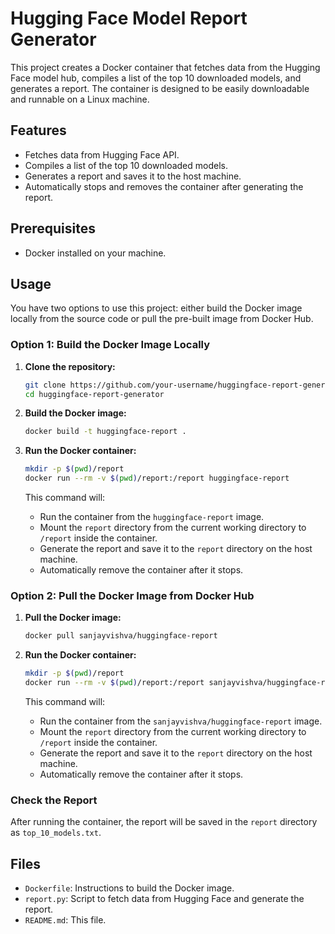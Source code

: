 # Hugging Face Model Report Generator

This project creates a Docker container that fetches data from the Hugging Face model hub, compiles a list of the top 10 downloaded models, and generates a report. The container is designed to be easily downloadable and runnable on a Linux machine.

## Features

- Fetches data from Hugging Face API.
- Compiles a list of the top 10 downloaded models.
- Generates a report and saves it to the host machine.
- Automatically stops and removes the container after generating the report.

## Prerequisites

- Docker installed on your machine.

## Usage

You have two options to use this project: either build the Docker image locally from the source code or pull the pre-built image from Docker Hub.

### Option 1: Build the Docker Image Locally

1. **Clone the repository:**
    ```sh
    git clone https://github.com/your-username/huggingface-report-generator.git
    cd huggingface-report-generator
    ```

2. **Build the Docker image:**
    ```sh
    docker build -t huggingface-report .
    ```

3. **Run the Docker container:**
    ```sh
    mkdir -p $(pwd)/report
    docker run --rm -v $(pwd)/report:/report huggingface-report
    ```

    This command will:
    - Run the container from the `huggingface-report` image.
    - Mount the `report` directory from the current working directory to `/report` inside the container.
    - Generate the report and save it to the `report` directory on the host machine.
    - Automatically remove the container after it stops.

### Option 2: Pull the Docker Image from Docker Hub

1. **Pull the Docker image:**
    ```sh
    docker pull sanjayvishva/huggingface-report
    ```

2. **Run the Docker container:**
    ```sh
    mkdir -p $(pwd)/report
    docker run --rm -v $(pwd)/report:/report sanjayvishva/huggingface-report
    ```

    This command will:
    - Run the container from the `sanjayvishva/huggingface-report` image.
    - Mount the `report` directory from the current working directory to `/report` inside the container.
    - Generate the report and save it to the `report` directory on the host machine.
    - Automatically remove the container after it stops.

### Check the Report

After running the container, the report will be saved in the `report` directory as `top_10_models.txt`.

## Files

- `Dockerfile`: Instructions to build the Docker image.
- `report.py`: Script to fetch data from Hugging Face and generate the report.
- `README.md`: This file.
